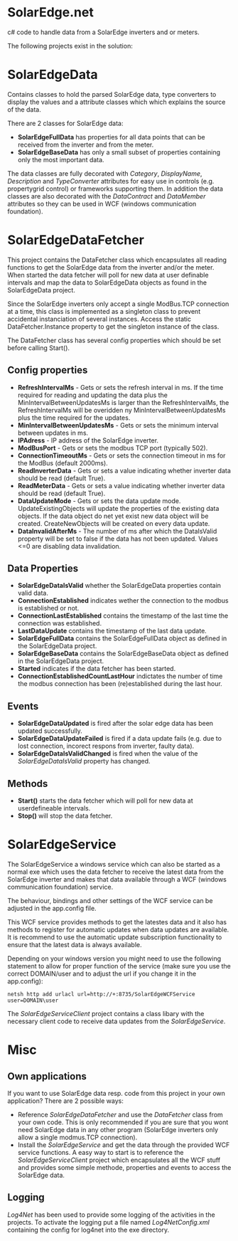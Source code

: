 # SolarEdge.net

c# code to handle data from a SolarEdge inverters and or meters.

The following projects exist in the solution:

SolarEdgeData
=============

Contains classes to hold the parsed SolarEdge data, type converters to display the values and a attribute classes which which explains the source of the data.

There are 2 classes for SolarEdge data:

* __SolarEdgeFullData__ has properties for all data points that can be received from the inverter and from the meter.
* __SolarEdgeBaseData__ has only a small subset of properties containing only the most important data.

The data classes are fully decorated with _Category_, _DisplayName_, _Description_ and _TypeConverter_ attributes for easy use in controls (e.g. propertygrid control) or frameworks supporting them. In addition the data classes are also decorated with the _DataContract_ and _DataMember_ attributes so they can be used in WCF (windows communication foundation). 


SolarEdgeDataFetcher
====================
This project contains the DataFetcher class which encapsulates all reading functions to get the SolarEdge data from the inverter and/or the meter. When started the data fetcher will poll for new data at user definable intervals and map the data to SolarEdgeData objects as found in the SolarEdgeData project.

Since the SolarEdge inverters only accept a single ModBus.TCP connection at a time, this class is implemented as a singleton class to prevent accidental instanciation of several instances. Access the static DataFetcher.Instance property to get the singleton instance of the class.

The DataFetcher class has several config properties which should be set before calling Start().

Config properties
-----------------

* __RefreshIntervalMs__ - Gets or sets the refresh interval in ms. If the time required for reading and updating the data plus the MinIntervalBetweenUpdatesMs is larger than the RefreshIntervalMs, the RefreshIntervalMs will be overidden ny MinIntervalBetweenUpdatesMs plus the time required for the updates.
* __MinIntervalBetweenUpdatesMs__ - Gets or sets the minimum interval between updates in ms.
* __IPAdress__ - IP address of the SolarEdge inverter.
* __ModBusPort__ -  Gets or sets the modbus TCP port (typically 502).
* __ConnectionTimeoutMs__ -  Gets or sets the connection timeout in ms for the ModBus (default 2000ms).
* __ReadInverterData__ - Gets or sets a value indicating whether inverter data should be read (default True).
* __ReadMeterData__ - Gets or sets a value indicating whether inverter data should be read (default True).
* __DataUpdateMode__ - Gets or sets the data update mode. UpdateExistingObjects will update the properties of the existing data objects. If the data object do net yet exist new data object will be created. CreateNewObjects will be created on every data update.
* __DataInvalidAfterMs__ - The number of ms after which the DataIsValid property will be set to false if the data has not been updated. Values <=0 are disabling data invalidation.

Data Properties
---------------

* __SolarEdgeDataIsValid__ whether the SolarEdgeData properties contain valid data.
* __ConnectionEstablished__ indicates wether the connection to the modbus is established or not.
* __ConnectionLastEstablished__ contains the timestamp of the last time the connection was established. 
* __LastDataUpdate__ contains the timestamp of the last data update.
* __SolarEdgeFullData__ contains the SolarEdgeFullData object as defined in the SolarEdgeData project.
* __SolarEdgeBaseData__ contains the SolarEdgeBaseData object as defined in the SolarEdgeData project.
* __Started__ indicates if the data fetcher has been started.
* __ConnectionEstablishedCountLastHour__ indictates the number of time the modbus connection has been (re)established during the last hour. 

Events
------

* __SolarEdgeDataUpdated__ is fired after the solar edge data has been updated successfully.
* __SolarEdgeDataUpdateFailed__ is fired if a data update fails (e.g. due to lost connection, incorect respons from inverter, faulty data).
* __SolarEdgeDataIsValidChanged__ is fired when the value of the _SolarEdgeDataIsValid_ property has changed.

Methods
-------

* __Start()__ starts the data fetcher which will poll for new data at userdefineable intervals.
* __Stop()__ will stop the data fetcher.

SolarEdgeService
================

The SolarEdgeService a windows service which can also be started as a normal exe which uses the data fetcher to receive the latest data from the SolarEdge inverter and makes that data available through a WCF (windows communication foundation) service.

The behaviour, bindings and other settings of the WCF service can be adjusted in the app.config file.

This WCF service provides methods to get the latestes data and it also has methods to register for automatic updates when data updates are available. It is recommend to use the automatic update subscription functionality to ensure that the latest data is always available.

Depending on your windows version you might need to use the following statement to allow for proper function of the service (make sure you use the correct DOMAIN/user and to adjust the url if you change it in the app.config):

`netsh http add urlacl url=http://+:8735/SolarEdgeWCFService user=DOMAIN\user`

The _SolarEdgeServiceClient_ project contains a class libary with the necessary client code to receive data updates from the _SolarEdgeService_.





Misc
====

Own applications
----------------
If you want to use SolarEdge data resp. code from this project in your own application? There are 2 possible ways:

* Reference _SolarEdgeDataFetcher_ and use the _DataFetcher_ class from your own code. This is only recommended if you are sure that you wont need SolarEdge data in any other program (SolarEdge inverters only allow a single modmus.TCP connection).
* Install the _SolarEdgeService_ and  get the data through the provided WCF service functions. A easy way to start is to reference the _SolarEdgeServiceClient_ project which encapsulates all the WCF stuff and provides some simple methode, properties and events to access the SolarEdge data.

Logging
-------

_Log4Net_ has been used to provide some logging of the activities in the projects. To activate the logging put a file named _Log4NetConfig.xml_ containing the config for log4net into the exe directory.